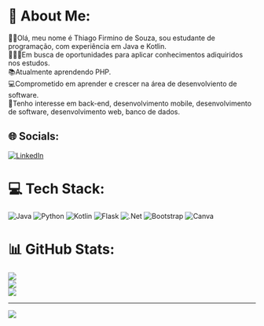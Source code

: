 # 💫 About Me:
👦🏽Olá, meu nome é Thiago Firmino de Souza, sou estudante de programação, com experiência em Java e Kotlin. <br>👨🏽‍💻Em busca de oportunidades para aplicar conhecimentos adiquiridos nos estudos.<br>📚Atualmente aprendendo PHP.<br>
💻Comprometido em aprender e crescer na área de desenvolviento de software.
<br>👀Tenho interesse em back-end, desenvolvimento mobile, desenvolvimento de software, desenvolvimento web, banco de dados. 


## 🌐 Socials:
[![LinkedIn](https://img.shields.io/badge/LinkedIn-%230077B5.svg?logo=linkedin&logoColor=white)](https://linkedin.com/in/https://www.linkedin.com/in/thiago-firmino-928a352ab/) 

# 💻 Tech Stack:
![Java](https://img.shields.io/badge/java-%23ED8B00.svg?style=for-the-badge&logo=openjdk&logoColor=white) ![Python](https://img.shields.io/badge/python-3670A0?style=for-the-badge&logo=python&logoColor=ffdd54) ![Kotlin](https://img.shields.io/badge/kotlin-%237F52FF.svg?style=for-the-badge&logo=kotlin&logoColor=white) ![Flask](https://img.shields.io/badge/flask-%23000.svg?style=for-the-badge&logo=flask&logoColor=white) ![.Net](https://img.shields.io/badge/.NET-5C2D91?style=for-the-badge&logo=.net&logoColor=white) ![Bootstrap](https://img.shields.io/badge/bootstrap-%238511FA.svg?style=for-the-badge&logo=bootstrap&logoColor=white) ![Canva](https://img.shields.io/badge/Canva-%2300C4CC.svg?style=for-the-badge&logo=Canva&logoColor=white)
# 📊 GitHub Stats:
![](https://github-readme-stats.vercel.app/api?username=ThiagoFirm&theme=gruvbox&hide_border=false&include_all_commits=false&count_private=false)<br/>
![](https://github-readme-streak-stats.herokuapp.com/?user=ThiagoFirm&theme=gruvbox&hide_border=false)<br/>
![](https://github-readme-stats.vercel.app/api/top-langs/?username=ThiagoFirm&theme=gruvbox&hide_border=false&include_all_commits=false&count_private=false&layout=compact)

---
[![](https://visitcount.itsvg.in/api?id=ThiagoFirm&icon=0&color=0)](https://visitcount.itsvg.in)

<!-- Proudly created with GPRM ( https://gprm.itsvg.in ) -->
